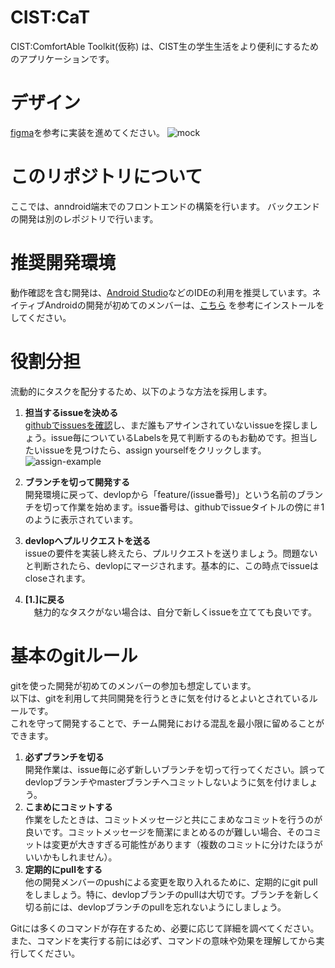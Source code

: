 # CIST:CaT

CIST:ComfortAble Toolkit(仮称) は、CIST生の学生生活をより便利にするためのアプリケーションです。
# デザイン
[figma](https://www.figma.com/file/CAmHMszaXS6yp6yC0P7yZT/cist-cat?node-id=9%3A31&t=fA6w7IoLSzg6tKve-1)を参考に実装を進めてください。
![mock](https://user-images.githubusercontent.com/41831807/219938781-83d66e09-8fad-45c1-936a-d9281116d446.png)

# このリポジトリについて
ここでは、anndroid端末でのフロントエンドの構築を行います。
バックエンドの開発は別のレポジトリで行います。


# 推奨開発環境
動作確認を含む開発は、[Android Studio](https://developer.android.com/studio?gclid=Cj0KCQiA3eGfBhCeARIsACpJNU-sGtOLFSI087ShZ_mygDp2e76nBRxhxVAspMJhwZcPzftDLaQV5jMaAo7SEALw_wcB&gclsrc=aw.ds)などのIDEの利用を推奨しています。ネイティブAndroidの開発が初めてのメンバーは、[こちら](https://developer.android.com/studio/install?gclid=Cj0KCQiA3eGfBhCeARIsACpJNU8G6U9CA7CfaoX5BdRdP5vrPkxYq3f_9KynYL4GsON0r-w1wcijWPAaAsJZEALw_wcB&gclsrc=aw.ds&hl=ja) を参考にインストールをしてください。

# 役割分担
流動的にタスクを配分するため、以下のような方法を採用します。


1. **担当するissueを決める**  
[githubでissuesを確認](https://github.com/ItisNoMatter/cist-cat/issues)し、まだ誰もアサインされていないissueを探しましょう。issue毎についているLabelsを見て判断するのもお勧めです。担当したいissueを見つけたら、assign yourselfをクリックします。
![assign-example](https://user-images.githubusercontent.com/41831807/219937092-98369e9c-5dba-42bc-91bb-7c28c4c4919c.png)

2. **ブランチを切って開発する**  
開発環境に戻って、devlopから「feature/(issue番号)」という名前のブランチを切って作業を始めます。issue番号は、githubでissueタイトルの傍に＃1のように表示されています。

3. **devlopへプルリクエストを送る**  
issueの要件を実装し終えたら、プルリクエストを送りましょう。問題ないと判断されたら、devlopにマージされます。基本的に、この時点でissueはcloseされます。
4. **[1.]に戻る**  
　魅力的なタスクがない場合は、自分で新しくissueを立てても良いです。

# 基本のgitルール
gitを使った開発が初めてのメンバーの参加も想定しています。  
以下は、gitを利用して共同開発を行うときに気を付けるとよいとされているルールです。  
これを守って開発することで、チーム開発における混乱を最小限に留めることができます。
1. **必ずブランチを切る**  
開発作業は、issue毎に必ず新しいブランチを切って行ってください。誤ってdevlopブランチやmasterブランチへコミットしないように気を付けましょう。
2. **こまめにコミットする**  
作業をしたときは、コミットメッセージと共にこまめなコミットを行うのが良いです。コミットメッセージを簡潔にまとめるのが難しい場合、そのコミットは変更が大きすぎる可能性があります（複数のコミットに分けたほうがいいかもしれません）。
3. **定期的にpullをする**  
他の開発メンバーのpushによる変更を取り入れるために、定期的にgit pullをしましょう。特に、devlopブランチのpullは大切です。ブランチを新しく切る前には、devlopブランチのpullを忘れないようにしましょう。

Gitには多くのコマンドが存在するため、必要に応じて詳細を調べてください。また、コマンドを実行する前には必ず、コマンドの意味や効果を理解してから実行してください。
